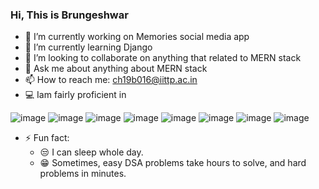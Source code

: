 ### Hi, This is Brungeshwar



- 🔭 I’m currently working on Memories social media app
- 🌱 I’m currently learning Django 
- 👯 I’m looking to collaborate on anything that related to MERN stack
- 💬 Ask me about anything about MERN stack
- 📫 How to reach me: ch19b016@iittp.ac.in 
- 💻 Iam fairly proficient in


![image](https://user-images.githubusercontent.com/96064819/187038741-eda9ab8b-3723-4108-88f6-e2d4c965d54e.png) 
![image](https://user-images.githubusercontent.com/96064819/187039373-4524d69f-1114-4e86-88a9-f9251c5dab19.png) 
![image](https://user-images.githubusercontent.com/96064819/187039400-528999b9-cc29-4609-b9e7-cbd897cac129.png) 
![image](https://user-images.githubusercontent.com/96064819/187039411-bfc14664-63de-4fd3-9832-0f2af3f1dcd5.png) 
![image](https://user-images.githubusercontent.com/96064819/187039419-4ef79477-c38a-44eb-a30e-6490db93835b.png) 
![image](https://user-images.githubusercontent.com/96064819/187039430-e513207c-b50a-4302-bea7-d27b68bf1de0.png) 
![image](https://user-images.githubusercontent.com/96064819/187039450-3688f91e-69f9-4049-8f93-72254f60f686.png) 
![image](https://user-images.githubusercontent.com/96064819/187039462-0f223a68-5b08-483f-a178-976acdd61edf.png) 





- ⚡ Fun fact:
	-  😒 I can sleep whole day.
	-  😁 Sometimes, easy DSA problems take hours to solve, and hard problems in minutes.



    

